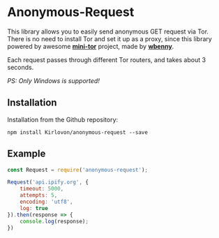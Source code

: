 # Anonymous-Request
This library allows you to easily send anonymous GET request via Tor. There is no need to install Tor and set it up as a proxy, since this library powered by awesome **[mini-tor](https://github.com/wbenny/mini-tor)** project, made by **[wbenny](https://github.com/wbenny)**.

Each request passes through different Tor routers, and takes about 3 seconds.

*PS: Only Windows is supported!*

## Installation

Installation from the Github repository:
```
npm install Kirlovon/anonymous-request --save
```

## Example

```javascript
const Request = require('anonymous-request');

Request('api.ipify.org', { 
    timeout: 5000,
    attempts: 5,
    encoding: 'utf8',
    log: true
}).then(response => {
    console.log(response);
})
```
